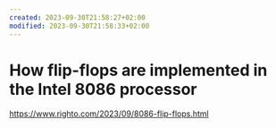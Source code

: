 ```yaml
---
created: 2023-09-30T21:58:27+02:00
modified: 2023-09-30T21:58:33+02:00
---
```


# How flip-flops are implemented in the Intel 8086 processor

https://www.righto.com/2023/09/8086-flip-flops.html
